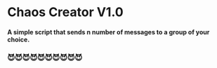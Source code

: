 # Chaos Creator V1.0
#### A simple script that sends n number of messages to a group of your choice.
### 😈😈😈😈😈😈😈😈😈😈